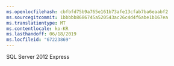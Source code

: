 ```yaml
---
ms.openlocfilehash: cbfbfd75b9a765e161b73afe13cfab7ba6eaabf2
ms.sourcegitcommit: 1bbbbb8686745a520543ac26c4d4f6abe1b167ea
ms.translationtype: MT
ms.contentlocale: ko-KR
ms.lasthandoff: 06/18/2019
ms.locfileid: "67223869"
---
```

SQL Server 2012 Express
